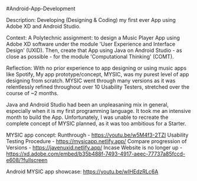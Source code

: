 #Android-App-Development

Description:
Developing (Designing & Coding) my first ever App using Adobe XD and Android Studio.

Context:
A Polytechnic assignment: 
to design a Music Player App using Adobe XD software under the module 'User Experience and Interface Design' (UXID).
Then, create that App using Java on Android Studio - as close as possible - for the module 'Computational Thinking' (COMT).

Reflection:
With no prior experience to app designing or using music apps like Spotify, 
My app prototype/concept, MYSIC, was my purest level of app designing from scratch.
MYSIC went through many versions as it was relentlessly refined throughout
over 10 Usability Testers, stretched over the course of ~2 months.

Java and Android Studio had been an unpleasaning mix in general, especially when it is my first programming language.
It took me an intensive month to build the App. 
Unfortunately, I was unable to recreate the complete concept of MYSIC planned, as it was too ambitious for a Starter.

MYSIC app concept:
Runthrough - https://youtu.be/w5M4f3-2TZI
Usability Testing Procedure - https://mysicapp.netlify.app/
Compare progression of Versions - https://javenuxid.netlify.app/ 
Incase Website is no longer up - https://xd.adobe.com/embed/b35b488f-7493-4917-aeec-77737a85fccd-e608/?fullscreen

Android MYSIC app showcase:
https://youtu.be/wIHEdzRLc6A
